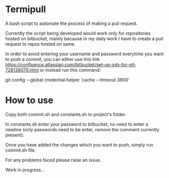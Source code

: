 # Termipull
A bash script to automate the process of making a pull request.

Currently the script being developed would work only for repositories hosted on bitbucket,
mainly because in my daily work I have to create a pull request to repos hosted on same.


In order to avoid entering your username and password everytime you want to push a commit, you can either use this link https://confluence.atlassian.com/bitbucket/set-up-ssh-for-git-728138079.html or instead run this command:


git config --global credential.helper 'cache --timeout 3600'

# How to use
Copy both commit.sh and constants.sh to project's folder.

In constants.sh enter your password to bitbucket, no need to enter a newline (only passwords need to be enter, remove the comment currently present).

Once you have added the changes which you want to push, simply run commit.sh file.

For any problems faced please raise an issue.

Work in progress...
